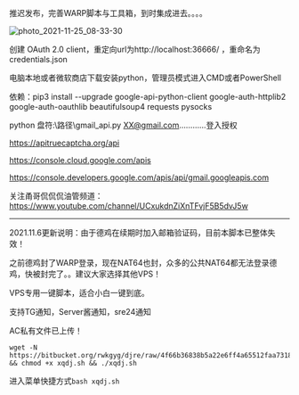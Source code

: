 推迟发布，完善WARP脚本与工具箱，到时集成进去。。。。

![photo_2021-11-25_08-33-30](https://user-images.githubusercontent.com/90416692/143330086-e1af9a54-14ea-4cf6-be03-d56952f50f5c.jpg)

创建 OAuth 2.0 client，重定向url为http://localhost:36666/ ，重命名为 credentials.json

电脑本地或者微软商店下载安装python，管理员模式进入CMD或者PowerShell

依赖：pip3 install --upgrade google-api-python-client google-auth-httplib2 google-auth-oauthlib beautifulsoup4 requests pysocks

python 盘符:\路径\gmail_api.py XX@gmail.com…………登入授权

https://apitruecaptcha.org/api

https://console.cloud.google.com/apis

https://console.developers.google.com/apis/api/gmail.googleapis.com

关注甬哥侃侃侃油管频道：https://www.youtube.com/channel/UCxukdnZiXnTFvjF5B5dvJ5w

-------------------------------------------------------------------------------

2021.11.6更新说明：由于德鸡在续期时加入邮箱验证码，目前本脚本已整体失效！

之前德鸡封了WARP登录，现在NAT64也封，众多的公共NAT64都无法登录德鸡，快被封完了。。建议大家选择其他VPS！

VPS专用一键脚本，适合小白一键到底。

支持TG通知，Server酱通知，sre24通知

AC私有文件已上传！

```
wget -N https://bitbucket.org/rwkgyg/djre/raw/4f66b36838b5a22e6ff4a65512faa7318ff1da74/xqdj.sh && chmod +x xqdj.sh && ./xqdj.sh
```

进入菜单快捷方式```bash xqdj.sh```


